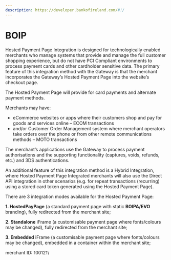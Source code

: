 ```yaml
---
description: https://developer.bankofireland.com/#!/
---
```


# BOIP

Hosted Payment Page Integration is designed for technologically enabled merchants who manage systems that provide and manage the full customer shopping experience, but do not have PCI Compliant environments to process payment cards and other cardholder sensitive data. The primary feature of this integration method with the Gateway is that the merchant incorporates the Gateway’s Hosted Payment Page into the website’s checkout page.

The Hosted Payment Page will provide for card payments and alternate payment methods.

Merchants may have:

* eCommerce websites or apps where their customers shop and pay for goods and services online – ECOM transactions
* and/or Customer Order Management system where merchant operators take orders over the phone or from other remote communications methods – MOTO transactions

The merchant’s applications use the Gateway to process payment authorisations and the supporting functionality (captures, voids, refunds, etc.) and 3DS authentications.

An additional feature of this integration method is a Hybrid Integration, where Hosted Payment Page Integrated merchants will also use the Direct API integration in other scenarios (e.g. for repeat transactions (recurring) using a stored card token generated using the Hosted Payment Page).

There are 3 integration modes available for the Hosted Payment Page:

**1. HostedPayPage** (a standard payment page with static **BOIPA/EVO** branding), fully redirected from the merchant site;

**2. Standalone** iFrame (a customisable payment page where fonts/colours may be changed), fully redirected from the merchant site;

**3. Embedded** iFrame (a customisable payment page where fonts/colours may be changed), embedded in a container within the merchant site;

merchant ID: 100121\
